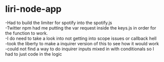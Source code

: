 # liri-node-app
-Had to build the limiter for spotify into the spotify.js
<br>
-Twitter npm had me putting the var request inside the keys.js in order for the function to work.
<br>
-I do need to take a look into not getting into scope issues or callback hell
<br>
-took the liberty to make a inquirer version of this to see how it would work
<br>
-could not find a way to do inquirer inputs mixed in with conditionals so I had to just code in the logic